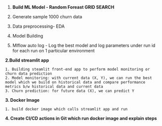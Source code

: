 1. **Build ML Model - Random Foreast GRID SEARCH**
   
  1. Generate sample 1000 churn data
  2. Data preprocessing- EDA
  3. Model Building
  4. Mlflow auto log - Log the best model and log parameters under run id for each run on 1 particular environment
     
**2.Build streamlit app**

    1. Building steamlit front-end app to perform model monitoring or churn data prediction
    2. Model monitoring: with current data (X, Y), we can run the best model which we build on historical data and compare performance metrics b/w historical data and current data
    3. Churn prediction: for future data (X), we can predict Y
    
**3. Docker Image**

    1. build docker image which calls streamlit app and run
    
**4. Create CI/CD actions in Git which run docker image and explain steps** 
